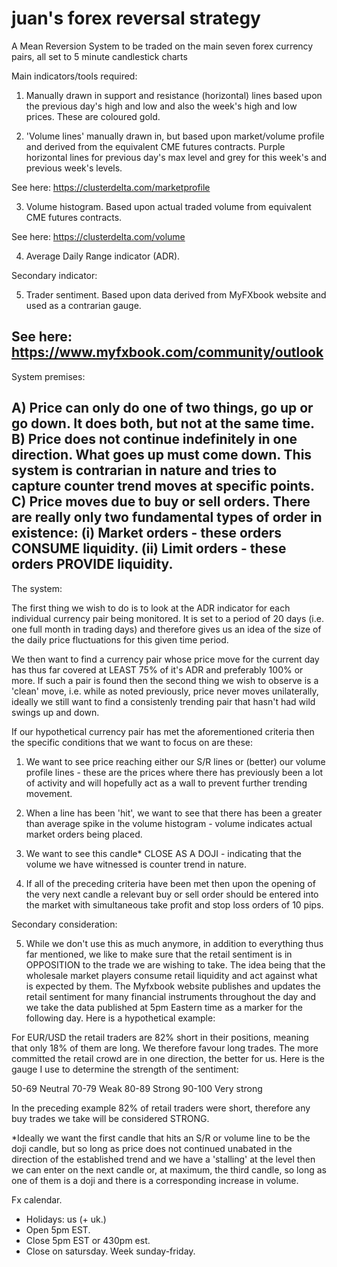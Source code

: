 # juan's forex reversal strategy


A Mean Reversion System to be traded on the main seven forex currency pairs, all set to 5 minute candlestick charts


Main indicators/tools required:

1. Manually drawn in support and resistance (horizontal) lines based upon the previous day's high and low and also the week's high and low prices. These are coloured gold.

2. 'Volume lines' manually drawn in, but based upon market/volume profile and derived from the equivalent CME futures contracts. Purple horizontal lines for previous day's max level and grey for this week's and previous week's levels. 

See here: https://clusterdelta.com/marketprofile

3. Volume histogram. Based upon actual traded volume from equivalent CME futures contracts. 

See here: https://clusterdelta.com/volume

4. Average Daily Range indicator (ADR). 


Secondary indicator:

5. Trader sentiment. Based upon data derived from MyFXbook website and used as a contrarian gauge.

See here: https://www.myfxbook.com/community/outlook
-------------------------------------------------------

System premises:

A) Price can only do one of two things, go up or go down. It does both, but not at the same time. 
B) Price does not continue indefinitely in one direction. What goes up must come down. This system is contrarian in nature and tries to capture counter trend moves at specific points.
C) Price moves due to buy or sell orders. There are really only two fundamental types of order in existence:
(i) Market orders - these orders CONSUME liquidity.
(ii) Limit orders - these orders PROVIDE liquidity.
-------------------------------------------------------

The system:

The first thing we wish to do is to look at the ADR indicator for each individual currency pair being monitored. It is set to a period of 20 days (i.e. one full month in trading days) and therefore gives us an idea of the size of the daily price fluctuations for this given time period. 

We then want to find a currency pair whose price move for the current day has thus far covered at LEAST 75% of it's ADR and preferably 100% or more. If such a pair is found then the second thing we wish to observe is a 'clean' move, i.e. while as noted previously, price never moves unilaterally, ideally we still want to find a consistenly trending pair that hasn't had wild swings up and down.

If our hypothetical currency pair has met the aforementioned criteria then the specific conditions that we want to focus on are these:

1. We want to see price reaching either our S/R lines or (better) our volume profile lines - these are the prices where there has previously been a lot of activity and will hopefully act as a wall to prevent further trending movement.

2. When a line has been 'hit', we want to see that there has been a greater than average spike in the volume histogram - volume indicates actual market orders being placed.

3. We want to see this candle* CLOSE AS A DOJI - indicating that the volume we have witnessed is counter trend in nature.

4. If all of the preceding criteria have been met then upon the opening of the very next candle a relevant buy or sell order should be entered into the market with simultaneous take profit and stop loss orders of 10 pips.

Secondary consideration:

5. While we don't use this as much anymore, in addition to everything thus far mentioned, we like to make sure that the retail sentiment is in OPPOSITION to the trade we are wishing to take. The idea being that the wholesale market players consume retail liquidity and act against what is expected by them. The Myfxbook website publishes and updates the retail sentiment for many financial instruments throughout the day and we take the data published at 5pm Eastern time as a marker for the following day. Here is a hypothetical example:

For EUR/USD the retail traders are 82% short in their positions, meaning that only 18% of them are long. We therefore favour long trades. The more committed the retail crowd are in one direction, the better for us. Here is the gauge I use to determine the strength of the sentiment:

50-69	Neutral
70-79	Weak
80-89	Strong
90-100	Very strong

In the preceding example 82% of retail traders were short, therefore any buy trades we take will be considered STRONG.



*Ideally we want the first candle that hits an S/R or volume line to be the doji candle, but so long as price does not continued unabated in the direction of the established trend and we have a 'stalling' at the level then we can enter on the next candle or, at maximum, the third candle, so long as one of them is a doji and there is a corresponding increase in volume.

Fx calendar.
- Holidays: us (+ uk.)
- Open 5pm EST. 
- Close 5pm EST or 430pm est.
- Close on satursday. Week sunday-friday.

